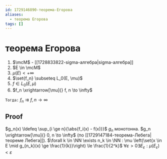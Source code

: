 ```yaml
---
id: 1729146890-теорема-Егорова
aliases:
  - теорема Егорова
tags: []
---
```


# теорема Егорова
1. $\mcM$ - [[1728833822-sigma-алгебра|sigma-алгебра]]
2.  $E \in \mcM$
3.  $\mu(E) < +\infty$ 
4. $\set{f_n} \subseteq L_0(E, \mu)$ 
5. $f \in L_0(E, \mu)$ 
6. $f_n \xrightarrow[\mu]{} f, n \to \infty$ 

`Тогда:`
$f_{n} \rightrightarrows f, n \to \infty$

## Proof
$g_n(x) \ldefeq \sup_{i \ge n}{\abs{f_i(x) - f(x)}}$
$g_n$ монотонна.
$g_n \xrightarrow[\mu]{} 0, n \to \infty$ (по [[1729147184-теорема-Лебега|теореме Лебега]]).
$\forall k \in \NN \exists n_k \in \NN : \mu \left(\set{x \in E \mid g_{n_k}(x) \ge \frac{1}{k}}\right) \le \frac{1}{2^k}$
$\forall \varepsilon > 0 \exists E_\varepsilon : \mu(E_\varepsilon) < \varepsilon$


